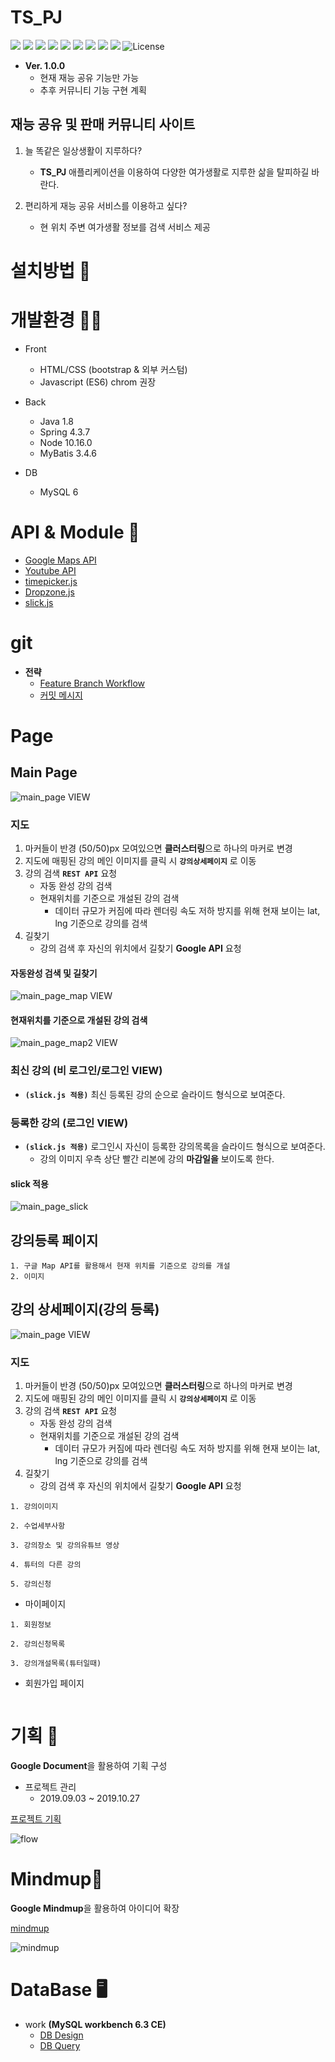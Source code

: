 # TS_PJ 
<p>
    <img src="https://img.shields.io/badge/version-1.0.0-rgb(26, 188, 156).svg" />
    <img src="https://img.shields.io/badge/Apache-8.5-green.svg" />
    <img src="https://img.shields.io/badge/spring-4.3.7-green.svg" />
    <img src="https://img.shields.io/badge/node->= 10.16.0-green.svg" />
    <img src="https://img.shields.io/badge/java-1.8-blue.svg" />  
    <img src="https://img.shields.io/badge/bootstrap-4-blue.svg" />  
    <img src="https://img.shields.io/badge/javascript-ES6-blue.svg" />
    <img src="https://img.shields.io/badge/Mybatis-3.4.6-rgb(243, 156, 18).svg" />
    <img src="https://img.shields.io/badge/MySQL-<= 6-rgb(243, 156, 18).svg" />
    <img alt="License" src="https://img.shields.io/badge/License-Apache_Lisense_2.0-yellow.svg"/>
</p>

- **Ver. 1.0.0**
  - 현재 재능 공유 기능만 가능 
  - 추후 커뮤니티 기능 구현 계획
  
## 재능 공유 및 판매 커뮤니티 사이트
1. 늘 똑같은 일상생활이 지루하다? 
   - **TS_PJ** 애플리케이션을 이용하여 다양한 여가생활로 지루한 삶을 탈피하길 바란다.

2. 편리하게 재능 공유 서비스를 이용하고 싶다? 
   - 현 위치 주변 여가생활 정보를 검색 서비스 제공 
 

# 설치방법 👷


# 개발환경 👨‍🏭
- Front
  - HTML/CSS (bootstrap & 외부 커스텀)
  - Javascript (ES6) chrom 권장

- Back
  - Java 1.8
  - Spring 4.3.7
  - Node 10.16.0
  - MyBatis 3.4.6
- DB
  - MySQL 6

# API & Module 📝
- [Google Maps API](https://developers.google.com/maps/documentation/javascript/tutorial)
- [Youtube API](https://developers.google.com/youtube/v3/getting-started?hl=ko)
- [timepicker.js](http://www.daterangepicker.com/#examples)
- [Dropzone.js](https://www.dropzonejs.com/#usage)
- [slick.js](http://kenwheeler.github.io/slick/)
  
# git
- **전략** 
  - [Feature Branch Workflow](https://gmlwjd9405.github.io/2017/10/27/how-to-collaborate-on-GitHub-1.html)
  - [커밋 메시지](https://djkeh.github.io/articles/How-to-write-a-git-commit-message-kor/)
 
# Page
## Main Page
![main_page VIEW](https://github.com/yjkwon07/TS_PJ/blob/yj/userprofile/image/main_page.png)
### 지도
  1. 마커들이 반경 (50/50)px 모여있으면 **클러스터링**으로 하나의 마커로 변경
  2. 지도에 매핑된 강의 메인 이미지를 클릭 시 **`강의상세페이지`** 로 이동
  3. 강의 검색 **`REST API`** 요청
     - 자동 완성 강의 검색
     - 현재위치를 기준으로 개설된 강의 검색
       - 데이터 규모가 커짐에 따라 렌더링 속도 저하 방지를 위해 현재 보이는 lat, lng 기준으로 강의를 검색 
  4. 길찾기
      - 강의 검색 후 자신의 위치에서 길찾기 **Google API** 요청

#### 자동완성 검색 및 길찾기 
![main_page_map VIEW](https://github.com/yjkwon07/TS_PJ/blob/yj/userprofile/image/main_page_map.gif)

#### 현재위치를 기준으로 개설된 강의 검색
![main_page_map2 VIEW](https://github.com/yjkwon07/TS_PJ/blob/yj/userprofile/image/main_page_map2.gif)

### 최신 강의 (비 로그인/로그인 VIEW)
  - **`(slick.js 적용)`** 최신 등록된 강의 순으로 슬라이드 형식으로 보여준다.

### 등록한 강의 (로그인 VIEW)
  - **`(slick.js 적용)`** 로그인시 자신이 등록한 강의목록을 슬라이드 형식으로 보여준다.
    - 강의 이미지 우측 상단 빨간 리본에 강의 **마감일을** 보이도록 한다.

#### slick 적용
![main_page_slick](https://github.com/yjkwon07/TS_PJ/blob/yj/userprofile/image/main_page_slick.gif)

## 강의등록 페이지
```
1. 구글 Map API를 활용해서 현재 위치를 기준으로 강의를 개설
2. 이미지
```


## 강의 상세페이지(강의 등록)
![main_page VIEW](https://github.com/yjkwon07/TS_PJ/blob/yj/userprofile/image/main_page.png)
### 지도
  1. 마커들이 반경 (50/50)px 모여있으면 **클러스터링**으로 하나의 마커로 변경
  2. 지도에 매핑된 강의 메인 이미지를 클릭 시 **`강의상세페이지`** 로 이동
  3. 강의 검색 **`REST API`** 요청
     - 자동 완성 강의 검색
     - 현재위치를 기준으로 개설된 강의 검색
       - 데이터 규모가 커짐에 따라 렌더링 속도 저하 방지를 위해 현재 보이는 lat, lng 기준으로 강의를 검색 
  4. 길찾기
      - 강의 검색 후 자신의 위치에서 길찾기 **Google API** 요청
```
1. 강의이미지

2. 수업세부사항

3. 강의장소 및 강의유튜브 영상

4. 튜터의 다른 강의

5. 강의신청
```
- 마이페이지
```
1. 회원정보

2. 강의신청목록

3. 강의개설목록(튜터일때)
```



- 회원가입 페이지
```
```

# 기획 📆
**Google Document**을 활용하여 기획 구성

- 프로젝트 관리 
  - 2019.09.03 ~ 2019.10.27

[프로젝트 기획](https://docs.google.com/document/d/15NszXOKZhiLjBO2Q62rTcVrHN8yIdE9OAlUQAfEcGiE/edit?usp=sharing)

![flow](https://github.com/yjkwon07/TS_PJ/blob/yj/userprofile/image/flow.png)

# Mindmup🤔
**Google Mindmup**을 활용하여 아이디어 확장

[mindmup](https://drive.mindmup.com/map/1EwfCe1HodFb2d6O-Y9zePkc0dbcALPMT)

![mindmup](https://github.com/yjkwon07/TS_PJ/blob/yj/userprofile/image/mindmup.png)

# DataBase 🖥
- work **(MySQL workbench 6.3 CE)**
  - [DB Design](./info/DB.md)
  - [DB Query](./DB/dgs.sql)


